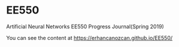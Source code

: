# EE550
Artificial Neural Networks EE550 Progress Journal(Spring 2019)

You can see the content at https://erhancanozcan.github.io/EE550/
